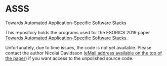 # ASSS
Towards Automated Application-Specific Software Stacks

This repository holds the programs used for the ESORICS 2019 paper [Towards Automated Application-Specific Software Stacks](https://www.syssec.ruhr-uni-bochum.de/media/emma/veroeffentlichungen/2019/08/05/ESORICS19-Debloating.pdf).

Unfortunately, due to time issues, the code is not yet available. Please contact the author Nicolai Davidsson ([eMail address available on the top of the paper](https://www.syssec.ruhr-uni-bochum.de/media/emma/veroeffentlichungen/2019/08/05/ESORICS19-Debloating.pdf)) if you want access to the unpolished source code.
